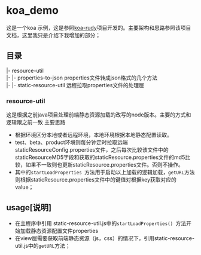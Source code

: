 # koa_demo

这是一个koa 示例，这是参照[koa-rudy](https://github.com/iwfe/koa-rudy)项目开发的。主要架构和思路参照该项目文档，这里我只是介绍下我增加的部分；

## 目录
|- resource-util    
|- |- properties-to-json properties文件转成json格式的几个方法  
|- |- static-resource-util	远程拉取properties文件的处理层    

### resource-util
这是根据之前java项目处理前端静态资源加载的改写的node版本。主要的方式和逻辑跟之前一致
主要思路
- 根据环境区分本地或者远程环境，本地环境根据本地静态配置读取。
- test、beta、product环境则每分钟定时拉取远端staticResourceConfig.properties文件，之后每次比较该文件中的staticResourceMD5字段和获取的staticResource.properties文件的md5比较，如果不一致则也更新staticResource.properties文件。否则不操作。
- 其中的```startLoadProperties ```方法用于启动以上加载的逻辑加载，```getURL```方法则根据staticResource.properties文件中的键值对根据key获取对应的value；


## usage[说明]
- 在主程序中引用 static-resource-util.js中的```startLoadProperties() ```方法开始加载静态资源配置文件properties
- 在view层需要获取前端静态资源（js，css）的情况下，引用static-resource-util.js中的```getURL```方法；

